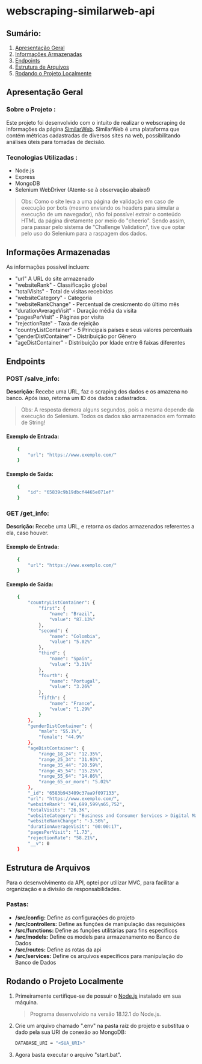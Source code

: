 # webscraping-similarweb-api

## Sumário:

1. [Apresentação Geral](#apresentação-geral)
2. [Informações Armazenadas](#informações-armazenadas)
3. [Endpoints](#endpoints)
4. [Estrutura de Arquivos](#estrutura-de-arquivos)
5. [Rodando o Projeto Localmente ](#rodando-o-projeto-localmente)



## Apresentação Geral

### Sobre o Projeto :

Este projeto foi desenvolvido com o intuito de realizar o webscraping de informações da página <a href="https://www.similarweb.com">SimilarWeb</a>. SimilarWeb é uma plataforma que contém métricas cadastradas de diversos sites na web, possibilitando análises úteis para tomadas de decisão.

### Tecnologias Utilizadas :

- Node.js
- Express
- MongoDB
- Selenium WebDriver (Atente-se à observação abaixo!)

> Obs: Como o site leva a uma página de validação em caso de execução por bots (mesmo enviando os headers para simular a execução de um navegador), não foi possível extrair o conteúdo HTML da página diretamente por meio do "cheerio". Sendo assim, para passar pelo sistema de "Challenge Validation", tive que optar pelo uso do Selenium para a raspagem dos dados.

## Informações Armazenadas

As informações possível incluem:
- "url"  A URL do site armazenado
- "websiteRank" - Classificação global
- "totalVisits" - Total de visitas recebidas
- "websiteCategory" - Categoria
- "websiteRankChange" - Percentual de cresicmento do último mês
- "durationAverageVisit" - Duração média da visita
- "pagesPerVisit" - Páginas por visita
- "rejectionRate" - Taxa de rejeição
- "countryListContainer" - 5 Principais países e seus valores percentuais
- "genderDistContainer" - Distribuição por Gênero 
- "ageDistContainer" - Distribuição por Idade entre 6 faixas diferentes

## Endpoints

### POST /salve_info:

**Descrição:** Recebe uma URL, faz o scraping dos dados e os amazena no banco. Após isso, retorna um ID dos dados cadastrados.

> Obs: A resposta demora alguns segundos, pois a mesma depende da execução do Selenium. Todos os dados são armazenados em formato de String!

#### Exemplo de Entrada:

```bash
    {
	    "url": "https://www.exemplo.com/"
    }
```

#### Exemplo de Saída:

```bash
    {
	    "id": "65839c9b19dbcf4465e071ef"
    }
```

### GET /get_info:

**Descrição:** Recebe uma URL, e retorna os dados armazenados referentes a ela, caso houver.

#### Exemplo de Entrada:

```bash
    {
	    "url": "https://www.exemplo.com/"
    }
```

#### Exemplo de Saída:

```bash
    {
        "countryListContainer": {
            "first": {
                "name": "Brazil",
                "value": "87.13%"
            },
            "second": {
                "name": "Colombia",
                "value": "5.02%"
            },
            "third": {
                "name": "Spain",
                "value": "3.31%"
            },
            "fourth": {
                "name": "Portugal",
                "value": "3.26%"
            },
            "fifth": {
                "name": "France",
                "value": "1.29%"
            }
        },
        "genderDistContainer": {
            "male": "55.1%",
            "female": "44.9%"
        },
        "ageDistContainer": {
            "range_18_24": "12.35%",
            "range_25_34": "31.93%",
            "range_35_44": "20.59%",
            "range_45_54": "15.25%",
            "range_55_64": "14.86%",
            "range_65_or_more": "5.02%"
        },
        "_id": "6583b943409c37aa9f097133",
        "url": "https://www.exemplo.com/",
        "websiteRank": "#1,699,599\n65,752",
        "totalVisits": "26.3K",
        "websiteCategory": "Business and Consumer Services > Digital Marketing",
        "websiteRankChange": "-3.56%",
        "durationAverageVisit": "00:00:17",
        "pagesPerVisit": "1.73",
        "rejectionRate": "58.21%",
        "__v": 0
    }
```

## Estrutura de Arquivos

Para o desenvolvimento da API, optei por utilizar MVC, para facilitar a organização e a divisão de responsabilidades.

### Pastas:

- **/src/config:** Define as configurações do projeto
- **/src/controllers:** Define as funções de manipulação das requisições
- **/src/functions:** Define as funções utilitárias para fins específicos
- **/src/models:** Define os models para armazenamento no Banco de Dados
- **/src/routes:** Define as rotas da api
- **/src/services:** Define os arquivos específicos para manipulação do Banco de Dados


## Rodando o Projeto Localmente 

1. Primeiramente certifique-se de possuir o <a href="https://nodejs.org/en">Node.js</a> instalado em sua máquina.

   > Programa desenvolvido na versão 18.12.1 do Node.js.

2. Crie um arquivo chamado ".env" na pasta raíz do projeto e substitua o dado pela sua URI de conexão ao MongoDB:

   ```bash
   DATABASE_URI = "<SUA_URI>"
   ```

3. Agora basta executar o arquivo "start.bat".
